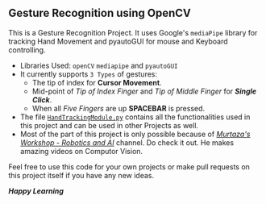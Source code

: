 ## Gesture Recognition using OpenCV

This is a Gesture Recognition Project. It uses Google's `mediaPipe` library for tracking Hand Movement and pyautoGUI for mouse and Keyboard controlling.

- Libraries Used:  `openCV` `mediapipe` and `pyautoGUI`
- It currently supports `3 Types` of gestures:
  * The tip of index for **Cursor Movement**.
  * Mid-point of *Tip of Index Finger* and *Tip of Middle Finger* for ***Single Click***.
  * When all *Five Fingers* are up **SPACEBAR** is pressed.
- The file [`HandTrackingModule.py`](./HandTrackingModule.py) contains all the functionalities used in this project and can be used in other Projects as well.
- Most of the part of this project is only possible because of [*Murtaza's Workshop - Robotics and AI*](https://www.youtube.com/c/MurtazasWorkshopRoboticsandAI) channel. Do check it out. He makes amazing videos on Computor Vision.


 Feel free to use this code for your own projects or make pull requests on this project itself if you have any new ideas.

***Happy Learning***
